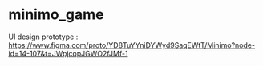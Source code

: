 ﻿# minimo_game

UI design prototype : https://www.figma.com/proto/YD8TuYYniDYWyd9SaqEWtT/Minimo?node-id=14-107&t=JWpjcopJGWO2fJMf-1
